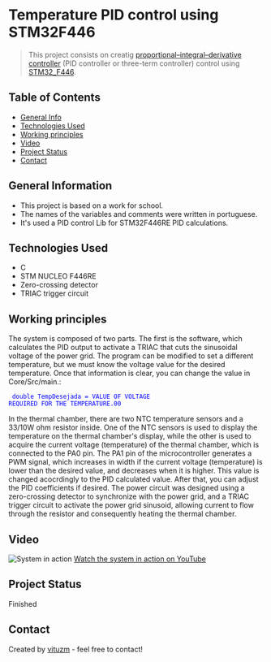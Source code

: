 # Temperature PID control using STM32F446
> This project consists on creatig [proportional–integral–derivative controller](https://en.wikipedia.org/wiki/Proportional–integral–derivative_controller) (PID controller or three-term controller) control using [STM32_F446](https://www.st.com/en/microcontrollers-microprocessors/stm32f446.html).

## Table of Contents
* [General Info](#general-information)
* [Technologies Used](#technologies-used)
* [Working principles](#working-principles)
* [Video](#video)
* [Project Status](#project-status)
* [Contact](#contact)
<!-- [Acknowledgements](#acknowledgements) -->

## General Information
- This project is based on a work for school.
- The names of the variables and comments were written in portuguese.
- It's used a PID control Lib for STM32F446RE PID calculations. 

## Technologies Used
- C 
- STM NUCLEO F446RE
- Zero-crossing detector 
- TRIAC trigger circuit 

## Working principles
The system is composed of two parts. The first is the software, which calculates the PID output to activate a TRIAC that cuts the sinusoidal voltage of the power grid. The program can be modified to set a different temperature, but we must know the voltage value for the desired temperature. Once that information is clear, you can change the value in Core/Src/main.:

<code style="color:blue;"> double TempDesejada = VALUE OF VOLTAGE REQUIRED FOR THE TEMPERATURE.00 </code>

In the thermal chamber, there are two NTC temperature sensors and a 33/10W ohm resistor inside. One of the NTC sensors is used to display the temperature on the thermal chamber's display, while the other is used to acquire the current voltage (temperature) of the thermal chamber, which is connected to the PA0 pin.
The PA1 pin of the microcontroller generates a PWM signal, which increases in width if the current voltage (temperature) is lower than the desired value, and decreases when it is higher. This value is changed acocrdingly to the PID calculated value. 
After that, you can adjust the PID coefficients if desired.
The power circuit was designed using a zero-crossing detector to synchronize with the power grid, and a TRIAC trigger circuit to activate the power grid sinusoid, allowing current to flow through the resistor and consequently heating the thermal chamber.

## Video
![System in action](https://img.youtube.com/vi/VGLLtkI0vu0/maxresdefault.jpg)
[Watch the system in action on YouTube](https://youtu.be/VGLLtkI0vu0)

## Project Status
Finished

## Contact
Created by [vituzm](https://github.com/vituzm) - feel free to contact!

